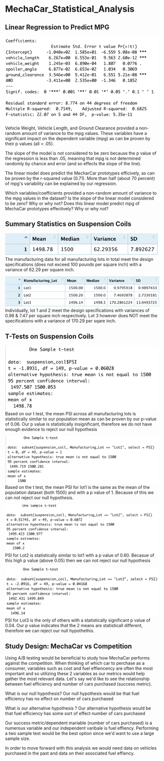 # MechaCar_Statistical_Analysis

## Linear Regression to Predict MPG

![deliverable1](https://github.com/Cmarescot/MechaCar_Statistical_Analysis/blob/main/challengePics/deliverable1.png)

Vehicle Weight, Vehicle Length, and Ground Clearance provided a non-random amount of variance to the mpg values. These variables have a significant impact on the dependent variable (mpg) as can be proven by their p values (all < .05).

The slope of the model is not considered to be zero because the p value of the regression is less than .05, meaning that mpg is not determined randomly by chance and error (and so effects the slope of the line). 

The linear model does predict the MecharCar prototypes efficively, as can be proven by the r-squared value (0.71). More than half (about 70 percent) of mpg's variability can be explained by our regression.

Which variables/coefficients provided a non-random amount of variance to the mpg values in the dataset?
Is the slope of the linear model considered to be zero? Why or why not?
Does this linear model predict mpg of MechaCar prototypes effectively? Why or why not?

## Summary Statistics on Suspension Coils
![total_summary_df](https://github.com/Cmarescot/MechaCar_Statistical_Analysis/blob/main/challengePics/total_summary_df.png)
The manufacturing data for all manufacturing lots in total meet the design specifications (does not exceed 100 pounds per square inch) with a variance of 62.29 per square inch. 

![lot_summary_df](https://github.com/Cmarescot/MechaCar_Statistical_Analysis/blob/main/challengePics/lot_summary_df.png)
Individually, lot 1 and 2 meet the design specifications with variances of  0.98 & 7.47 per square inch respectively. Lot 3 however does NOT meet the specifications with a variance of  170.29 per sqare inch. 

## T-Tests on Suspension Coils

![test_all](https://github.com/Cmarescot/MechaCar_Statistical_Analysis/blob/main/challengePics/test_all.png)
Based on our t test, the mean PSI across all manufacturing lots is statistically similar to our population mean as can be proven by our p-value of 0.06. Our p value is statistically insignificant, therefore we do not have enough evidence to reject our null hypothesis 

![test_lot1](https://github.com/Cmarescot/MechaCar_Statistical_Analysis/blob/main/challengePics/test_lot1.png)
Based on the t test, the mean PSI for lot1 is the same as the mean of the population dataset (both 1500) and with a p value of 1. Because of this we can not reject our null hypothesis. 

![test_lot2](https://github.com/Cmarescot/MechaCar_Statistical_Analysis/blob/main/challengePics/test_lot2.png)
PSI for Lot2 is statistically similar to lot1 with a p value of 0.60. Becasue of this high p value (above 0.05) then we can not reject our null hypothesis 

![test_lot3](https://github.com/Cmarescot/MechaCar_Statistical_Analysis/blob/main/challengePics/test_lot3.png)
PSI for Lot3 is the only of others with a statistically significant p value of 0.04. Our p value indicates that the 2 means are statisticall different, therefore we can reject our null hypothethis. 

## Study Design: MechaCar vs Competition

Using A/B testing would be beneficial to study how MechaCar performs against the competition. When thinking of which car to perchase as a consumer, variables such as cost and fuel effiencency are often the most important and so utilizing these 2 variables as our metrics would help gather the most relevant data. Let's say we'd like to see the relationship between fuel efficiency and number of cars purchased  (success metric). 

What is our null hypothesis?
Our null hypothesis would be that fuel efficiency has no effect on number of cars purchased

What is our alternative hypothesis ?
Our alternative hypothesis would be that fuel efficiency has some sort of effect number of cars purchased

Our success metric/dependent mariable (number of cars purchased) is a numerous variable and our independent varibale is fuel effiency. Performing a two sample test would be the best option since we'd want to use a large sample size. 

In order to move forward with this analysis we would need data on vehicles purchased in the past and data on their associated fuel effiency. 
